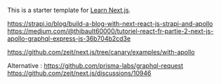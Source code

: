 This is a starter template for [Learn Next.js](https://nextjs.org/learn).

https://strapi.io/blog/build-a-blog-with-next-react-js-strapi-and-apollo
https://medium.com/@thibault60000/tutoriel-react-fr-partie-2-next-js-apollo-graphql-express-js-36b704b2cd3e

https://github.com/zeit/next.js/tree/canary/examples/with-apollo

Alternative : 
https://github.com/prisma-labs/graphql-request
https://github.com/zeit/next.js/discussions/10946